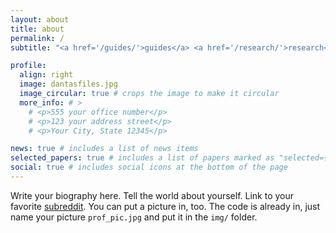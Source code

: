 ```yaml
---
layout: about
title: about
permalink: /
subtitle: "<a href='/guides/'>guides</a> <a href='/research/'>research</a> <a href='https://www.github.com/dantasfiles'>code</a> <a href='https://www.linkedin.com/in/dantasfiles'>cv</a>"

profile:
  align: right
  image: dantasfiles.jpg
  image_circular: true # crops the image to make it circular
  more_info: # >
    # <p>555 your office number</p>
    # <p>123 your address street</p>
    # <p>Your City, State 12345</p>

news: true # includes a list of news items
selected_papers: true # includes a list of papers marked as "selected={true}"
social: true # includes social icons at the bottom of the page
---
```


Write your biography here. Tell the world about yourself. Link to your favorite [subreddit](http://reddit.com). You can put a picture in, too. The code is already in, just name your picture `prof_pic.jpg` and put it in the `img/` folder.

